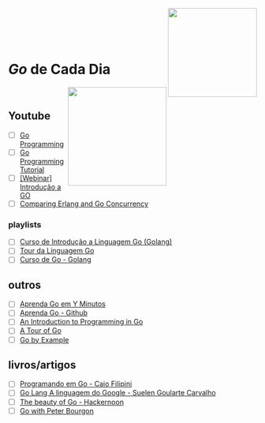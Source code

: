<img src="https://cdn-images-1.medium.com/max/1600/1*yh90bW8jL4f8pOTZTvbzqw.png" width="180" align="right">
<br>
<br>
<br>
<br>

# _Go_ de Cada Dia
<img src="https://img.shields.io/badge/done-0%25%20(0%20of%2016)-375EAB.svg" width="200" align="right">
<br>


## Youtube

- [ ] [Go Programming](https://www.youtube.com/watch?v=CF9S4QZuV30)
- [ ] [Go Programming Tutorial](https://www.youtube.com/watch?v=U7oAV65wIeE)
- [ ] [[Webinar] Introdução a GO](https://www.youtube.com/watch?v=GtQWUGX33XE)
- [ ] [Comparing Erlang and Go Concurrency](https://www.youtube.com/watch?v=2yiKUIDFc2I)

### playlists

- [ ] [Curso de Introdução a Linguagem Go (Golang)](https://www.youtube.com/playlist?list=PLXFk6ROPeWoAvLMyJ_PPfu8oF0-N_NgEI)
- [ ] [Tour da Linguagem Go](https://www.youtube.com/playlist?list=PLlirAFBMoIJt5YY81q9l4jM9BFLHRdngZ)
- [ ] [Curso de Go - Golang](https://www.youtube.com/playlist?list=PLW1LRX9Hf56LwVAJSgtxFpGDwBLX6y0Av)

## outros

- [ ] [Aprenda Go em Y Minutos](https://learnxinyminutes.com/docs/pt-br/go-pt)
- [ ] [Aprenda Go - Github](https://github.com/geiltonxavier/aprenda-go)
- [ ] [An Introduction to Programming in Go](http://www.golang-book.com/books/intro)
- [ ] [A Tour of Go](https://tour.golang.org/welcome/1)
- [ ] [Go by Example](https://gobyexample.com/)

## livros/artigos

- [ ] [Programando em Go - Caio Filipini](https://www.casadocodigo.com.br/products/livro-google-go)
- [ ] [Go Lang A linguagem do Google - Suelen Goularte Carvalho](https://www.ime.usp.br/~gold/cursos/2015/MAC5742/reports/GoLang.pdf)
- [ ] [The beauty of Go - Hackernoon](https://hackernoon.com/the-beauty-of-go-98057e3f0a7d)
- [ ] [Go with Peter Bourgon](http://howistart.org/posts/go/1/)
